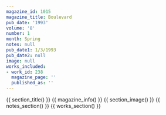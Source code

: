 ```yaml
---
magazine_id: 1015
magazine_title: Boulevard
pub_date: '1993'
volume: '8'
number: 1
month: Spring
notes: null
pub_date1: 1/3/1993
pub_date2: null
image: null
works_included:
- work_id: 238
  magazine_page: ''
  published_as: ''
---
```


{{ section_title() }}
{{ magazine_info() }}
{{ section_image() }}
{{ notes_section() }}
{{ works_section() }}
